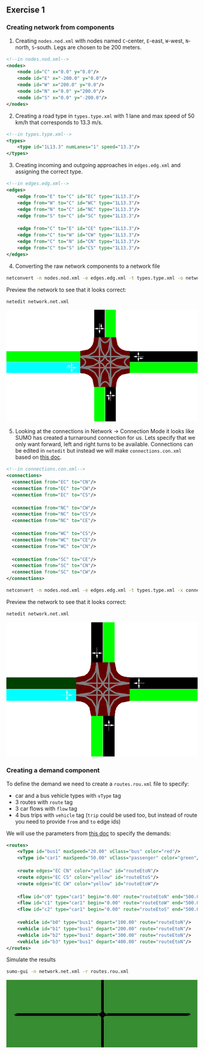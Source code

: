 ## Exercise 1

### Creating network from components

1. Creating `nodes.nod.xml` with nodes named `C`-center, `E`-east, `W`-west, `N`-north, `S`-south.
Legs are chosen to be 200 meters.
```xml
<!--in nodes.nod.xml-->
<nodes>
    <node id="C" x="0.0" y="0.0"/>
    <node id="E" x="-200.0" y="0.0"/>
    <node id="W" x="200.0" y="0.0"/>
    <node id="N" x="0.0" y="200.0"/>
    <node id="S" x="0.0" y="-200.0"/>
</nodes>
```

2. Creating a road type in `types.type.xml` with 1 lane and max speed of 50 km/h that corresponds to 13.3 m/s.

```xml
<!--in types.type.xml-->
<types>
    <type id="1L13.3" numLanes="1" speed="13.3"/>
</types>
```

3. Creating incoming and outgoing approaches in `edges.edg.xml` and assigning the correct type.

```xml
<!--in edges.edg.xml-->
<edges>
    <edge from="E" to="C" id="EC" type="1L13.3"/>
    <edge from="W" to="C" id="WC" type="1L13.3"/>
    <edge from="N" to="C" id="NC" type="1L13.3"/>
    <edge from="S" to="C" id="SC" type="1L13.3"/>

    <edge from="C" to="E" id="CE" type="1L13.3"/>
    <edge from="C" to="W" id="CW" type="1L13.3"/>
    <edge from="C" to="N" id="CN" type="1L13.3"/>
    <edge from="C" to="S" id="CS" type="1L13.3"/>
</edges>

```

4. Converting the raw network components to a network file
```sh
netconvert -n nodes.nod.xml -e edges.edg.xml -t types.type.xml -o network.net.xml
```

Preview the network to see that it looks correct:
```sh
netedit network.net.xml
```
![](doc/connections1.png)

5. Looking at the connections in Network -> Connection Mode it looks like SUMO has created a turnaround connection for us. Lets specify that we only want forward, left and right turns to be available. Connections can be edited in `netedit` but instead we will make `connections.con.xml` based on [this doc](https://sumo.dlr.de/docs/Networks/PlainXML.html#connection_descriptions).

```xml
<!--in connections.con.xml-->
<connections>
  <connection from="EC" to="CN"/>
  <connection from="EC" to="CW"/>
  <connection from="EC" to="CS"/>

  <connection from="NC" to="CW"/>
  <connection from="NC" to="CS"/>
  <connection from="NC" to="CE"/>

  <connection from="WC" to="CS"/>
  <connection from="WC" to="CE"/>
  <connection from="WC" to="CN"/>

  <connection from="SC" to="CE"/>
  <connection from="SC" to="CN"/>
  <connection from="SC" to="CW"/>
</connections>
```

```sh
netconvert -n nodes.nod.xml -e edges.edg.xml -t types.type.xml -x connections.con.xml -o network.net.xml
```

Preview the network to see that it looks correct:
```sh
netedit network.net.xml
```
![](doc/connections2.png)

### Creating a demand component
To define the demand we need to create a `routes.rou.xml` file to specify:
- car and a bus vehicle types with `vType` tag
- 3 routes with `route` tag
- 3 car flows with `flow` tag
- 4 bus trips with `vehicle` tag (`trip` could be used too, but instead of route you need to provide `from` and `to` edge ids) 

We will use the parameters from [this doc](https://sumo.dlr.de/docs/Definition_of_Vehicles%2C_Vehicle_Types%2C_and_Routes.html#available_vehicle_attributes) to specify the demands:


```xml
<routes>
    <vType id="bus1" maxSpeed="20.00" vClass="bus" color="red"/>
    <vType id="car1" maxSpeed="50.00" vClass="passenger" color="green"/>

    <route edges="EC CN" color="yellow" id="routeEtoN"/>
    <route edges="EC CS" color="yellow" id="routeEtoS"/>
    <route edges="EC CW" color="yellow" id="routeEtoW"/>

    <flow id="c0" type="car1" begin="0.00" route="routeEtoN" end="500.00" number="50"/>
    <flow id="c1" type="car1" begin="0.00" route="routeEtoW" end="500.00" number="50"/>
    <flow id="c2" type="car1" begin="0.00" route="routeEtoS" end="500.00" number="50"/>

    <vehicle id="b0" type="bus1" depart="100.00" route="routeEtoN"/>
    <vehicle id="b1" type="bus1" depart="200.00" route="routeEtoN"/>
    <vehicle id="b2" type="bus1" depart="300.00" route="routeEtoN"/>
    <vehicle id="b3" type="bus1" depart="400.00" route="routeEtoN"/>
</routes>
```

Simulate the results
```sh
sumo-gui -n network.net.xml -r routes.rou.xml
```

![](doc/sim.gif)
